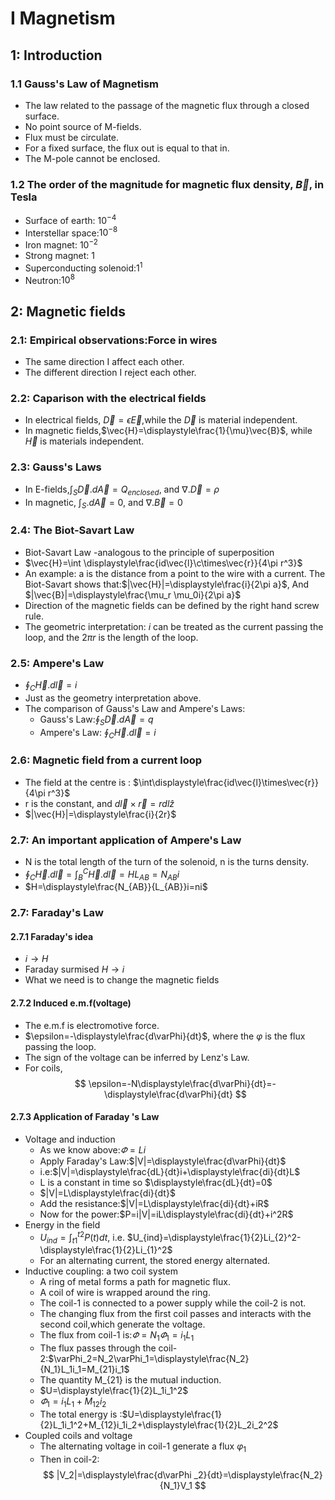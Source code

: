 # I Magnetism
## 1: Introduction
### 1.1 Gauss's Law of Magnetism
* The law related to the passage of the magnetic flux through a closed surface.
* No point source of M-fields.
* Flux must be circulate.
* For a fixed surface, the flux out is equal to that in.
* The M-pole cannot be enclosed.
### 1.2 The order of the magnitude for magnetic flux density, $\vec{B}$, in Tesla
* Surface of earth: $10^{-4}$
* Interstellar space:$10^{-8}$
* Iron magnet: $10^{-2}$
* Strong magnet: 1
* Superconducting solenoid:$1^{1}$ 
* Neutron:$10^{8}$
## 2: Magnetic fields
### 2.1: Empirical observations:Force in wires
* The same direction I affect each other.
* The different direction I reject each other.
### 2.2: Caparison with the electrical fields
* In electrical fields, $\vec{D}=\epsilon\vec{E}$,while the $\vec{D}$ is material independent.
* In magnetic fields,$\vec{H}=\displaystyle\frac{1}{\mu}\vec{B}$, while $\vec{H}$ is materials independent.
### 2.3: Gauss's Laws
* In E-fields,$\int_S \vec{D}.d\vec{A}=Q_{enclosed}$, and $\nabla.\vec{D}=\rho$
* In magnetic,
$\int_S.d\vec{A}=0$, and $\nabla.\vec{B}=0$
### 2.4: The Biot-Savart Law
* Biot-Savart Law -analogous to the principle of superposition 
* $\vec{H}=\int \displaystyle\frac{id\vec{l}\c\times\vec{r}}{4\pi r^3}$
* An example:
 a is the distance from a point to the wire with a current. The Biot-Savart shows that:$|\vec{H}|=\displaystyle\frac{i}{2\pi a}$,
 And $|\vec{B}|=\displaystyle\frac{\mu_r \mu_0i}{2\pi a}$
* Direction of the magnetic fields can be defined by the right hand screw rule.
* The geometric interpretation:
$i$ can be treated as the current passing the loop, and the $2\pi r$ is the length of the loop.
### 2.5: Ampere's Law
* $\oint_C \vec{H}.d\vec{l}=i$
* Just as the geometry interpretation above.
* The comparison of Gauss's Law and Ampere's Laws:
    * Gauss's Law:$\oint_S\vec{D}.d\vec{A}=q$
    * Ampere's Law: $\oint_C\vec{H}.d\vec{l}=i$
### 2.6: Magnetic field from a current loop
* The field at the centre is :
$\int\displaystyle\frac{id\vec{l}\times\vec{r}}{4\pi r^3}$
* r is the constant, and $d\vec{l}\times\vec{r}=rdl\hat{z}$
* $|\vec{H}|=\displaystyle\frac{i}{2r}$
### 2.7: An important application of Ampere's Law 
* N is the total length of the turn of the solenoid, n is the turns density.
* $\oint_C\vec{H}.d\vec{l}=\int_{B}^C \vec{H}.d\vec{l}=HL_{AB}=N_{AB}i$
* $H=\displaystyle\frac{N_{AB}}{L_{AB}}i=ni$
### 2.7: Faraday's Law
#### 2.7.1 Faraday's idea
* $i\rightarrow H$
* Faraday surmised $H\rightarrow i$
* What we need is to change the magnetic fields
#### 2.7.2 Induced e.m.f(voltage)
* The e.m.f is electromotive force.
* $\epsilon=-\displaystyle\frac{d\varPhi}{dt}$, where the $\varphi$ is the flux passing the loop.
* The sign of the voltage can be inferred by Lenz's Law.
* For coils, 
$$
\epsilon=-N\displaystyle\frac{d\varPhi}{dt}=-\displaystyle\frac{d\varPhi}{dt}
$$
#### 2.7.3 Application of Faraday 's Law 
* Voltage and induction
   * As we know above:$\varPhi=Li$
   * Apply Faraday's Law:$|V|=\displaystyle\frac{d\varPhi}{dt}$
   * i.e:$|V|=\displaystyle\frac{dL}{dt}i+\displaystyle\frac{di}{dt}L$
   * L is a constant in time so $\displaystyle\frac{dL}{dt}=0$
   * $|V|=L\displaystyle\frac{di}{dt}$
   * Add the resistance:$|V|=L\displaystyle\frac{di}{dt}+iR$
   * Now for the power:$P=i|V|=iL\displaystyle\frac{di}{dt}+i^2R$
* Energy in the field
    * $U_{ind}=\int_{t1}^{t2}P(t)dt$, i.e. $U_{ind}=\displaystyle\frac{1}{2}Li_{2}^2-\displaystyle\frac{1}{2}Li_{1}^2$
    * For an alternating current, the stored energy alternated.
*  Inductive coupling: a two coil system
    * A ring of metal forms a path for magnetic flux.
    * A coil of wire is wrapped around the ring.
    * The coil-1 is connected to a power supply while the coil-2 is not.
    * The changing flux from the first coil passes and interacts with the second coil,which generate the voltage.
    * The flux from coil-1 is:$\varPhi=N_1\varPhi_1=i_1L_1$
    * The flux passes through the coil-2:$\varPhi_2=N_2\varPhi_1=\displaystyle\frac{N_2}{N_1}L_1i_1=M_{21}i_1$
    * The quantity M_{21} is the mutual induction.
    * $U=\displaystyle\frac{1}{2}L_1i_1^2$
    * $\varPhi_1=i_1L_1+M_{12}i_2$
    * The total energy is :$U=\displaystyle\frac{1}{2}L_1i_1^2+M_{12}i_1i_2+\displaystyle\frac{1}{2}L_2i_2^2$
* Coupled coils and voltage
    * The alternating voltage in coil-1 generate a flux $\varphi_1$
    * Then in coil-2:
$$
|V_2|=\displaystyle\frac{d\varPhi _2}{dt}=\displaystyle\frac{N_2}{N_1}V_1
$$
